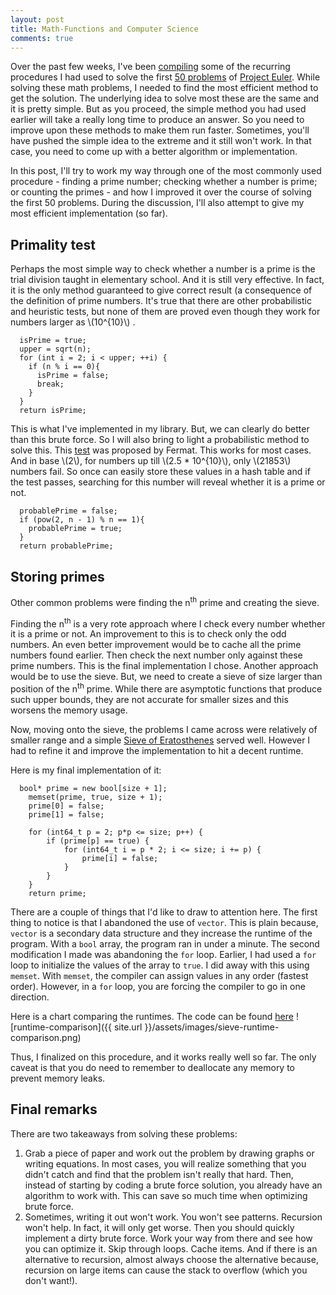 ```yaml
---
layout: post
title: Math-Functions and Computer Science
comments: true
---
```


Over the past few weeks, I've been [compiling](https://github.com/AparaV/math-functions) some of the recurring procedures I had used to solve the first [50 problems](https://github.com/AparaV/project-euler) of [Project Euler](https://projecteuler.net/).
While solving these math problems, I needed to find the most efficient method to get the solution.
The underlying idea to solve most these are the same and it is pretty simple.
But as you proceed, the simple method you had used earlier will take a really long time to produce an answer.
So you need to improve upon these methods to make them run faster.
Sometimes, you'll have pushed the simple idea to the extreme and it still won't work.
In that case, you need to come up with a better algorithm or implementation.

In this post, I'll try to work my way through one of the most commonly used procedure - finding a prime number; checking whether a number is prime; or counting the primes - and how I improved it over the course of solving the first 50 problems.
During the discussion, I'll also attempt to give my most efficient implementation (so far).

## Primality test
Perhaps the most simple way to check whether a number is a prime is the trial division taught in elementary school.
And it is still very effective. In fact, it is the only method guaranteed to give correct result (a consequence of the definition of prime numbers.
It's true that there are other probabilistic and heuristic tests, but none of them are proved even though they work for numbers larger as \\(10^{10}\\) .

```
  isPrime = true;
  upper = sqrt(n);
  for (int i = 2; i < upper; ++i) {
    if (n % i == 0){
      isPrime = false;
      break;
    }
  }
  return isPrime;
```

This is what I've implemented in my library. But, we can clearly do better than this brute force.
So I will also bring to light a probabilistic method to solve this. This [test](https://en.wikipedia.org/wiki/Fermat_primality_test) was proposed by Fermat.
This works for most cases. And in base \\(2\\), for numbers up till \\(2.5 * 10^{10}\\), only \\(21853\\) numbers fail.
So once can easily store these values in a hash table and if the test passes, searching for this number will reveal whether it is a prime or not.

```
  probablePrime = false;
  if (pow(2, n - 1) % n == 1){
    probablePrime = true;
  }
  return probablePrime;
```

## Storing primes
Other common problems were finding the n<sup>th</sup> prime and creating the sieve.

Finding the n<sup>th</sup> is a very rote approach where I check  every number whether it is a prime or not.
An improvement to this is to check only the odd numbers. An even better improvement would be to cache all the prime numbers found earlier.
Then check the next number only against these prime numbers. This is the final implementation I chose.
Another approach would be to use the sieve. But, we need to create a sieve of size larger than position of the n<sup>th</sup> prime.
While there are asymptotic functions that produce such upper bounds, they are not accurate for smaller sizes and this worsens the memory usage.

Now, moving onto the sieve, the problems I came across were relatively of smaller range and a simple [Sieve of Eratosthenes](https://en.wikipedia.org/wiki/Sieve_of_Eratosthenes) served well.
However I had to refine it and improve the implementation to hit a decent runtime.

Here is my final implementation of it:
```
  bool* prime = new bool[size + 1];
	memset(prime, true, size + 1);
	prime[0] = false;
	prime[1] = false;

	for (int64_t p = 2; p*p <= size; p++) {
		if (prime[p] == true) {
			for (int64_t i = p * 2; i <= size; i += p) {
				prime[i] = false;
			}
		}
	}
	return prime;
```

There are a couple of things that I'd like to draw to attention here.
The first thing to notice is that I abandoned the use of `vector`.
This is plain because, `vector` is a secondary data structure and they increase the runtime of the program.
With a `bool` array, the program ran in under a minute.
The second modification I made was abandoning the `for` loop.
Earlier, I had used a `for` loop to initialize the values of the array to `true`.
I did away with this using `memset`. With `memset`, the compiler can assign values in any order (fastest order).
However, in a `for` loop, you are forcing the compiler to go in one direction.

Here is a chart comparing the runtimes. The code can be found [here](https://gist.github.com/AparaV/9cff8ec826fc5465f44bfb5825f5a826)
![runtime-comparison]({{ site.url }}/assets/images/sieve-runtime-comparison.png)

Thus, I finalized on this procedure, and it works really well so far.
The only caveat is that you do need to remember to deallocate any memory to prevent memory leaks.

## Final remarks
There are two takeaways from solving these problems:

1. Grab a piece of paper and work out the problem by drawing graphs or writing equations. In most cases, you will realize something that you didn't catch and find that the problem isn't really that hard. Then, instead of starting by coding a brute force solution, you already have an algorithm to work with. This can save so much time when optimizing brute force.
2. Sometimes, writing it out won't work. You won't see patterns. Recursion won't help. In fact, it will only get worse. Then you should quickly implement a dirty brute force. Work your way from there and see how you can optimize it. Skip through loops. Cache items. And if there is an alternative to recursion, almost always choose the alternative because, recursion on large items can cause the stack to overflow (which you don't want!).
